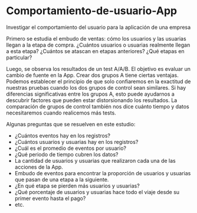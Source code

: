 # Comportamiento-de-usuario-App
Investigar el comportamiento del usuario para la aplicación de una empresa

Primero se estudia el embudo de ventas: cómo los usuarios y las usuarias llegan a la etapa de compra. ¿Cuántos usuarios o usuarias realmente llegan a esta etapa? ¿Cuántos se atascan en etapas anteriores? ¿Qué etapas en particular?

Luego, se observa los resultados de un test A/A/B. El objetivo es evaluar un cambio de fuente en la App.
Crear dos grupos A tiene ciertas ventajas. Podemos establecer el principio de que solo confiaremos en la exactitud de nuestras pruebas cuando los dos grupos de control sean similares. Si hay diferencias significativas entre los grupos A, esto puede ayudarnos a descubrir factores que pueden estar distorsionando los resultados. La comparación de grupos de control también nos dice cuánto tiempo y datos necesitaremos cuando realicemos más tests.

Algunas preguntas que se resuelven en este estudio:
* ¿Cuántos eventos hay en los registros?
* ¿Cuántos usuarios y usuarias hay en los registros?
* ¿Cuál es el promedio de eventos por usuario?
* ¿Qué periodo de tiempo cubren los datos?
* La cantidad de usuarios y usuarias que realizaron cada una de las acciones de la App.
* Embudo de eventos para encontrar la proporción de usuarios y usuarias que pasan de una etapa a la siguiente.
* ¿En qué etapa se pierden más usuarios y usuarias?
* ¿Qué porcentaje de usuarios y usuarias hace todo el viaje desde su primer evento hasta el pago?
* etc.
